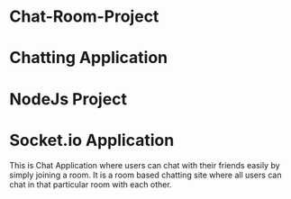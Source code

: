 # Chat-Room-Project
# Chatting Application
# NodeJs Project
# Socket.io Application
This is Chat Application where users can chat with their friends easily by simply joining a room. It is a room based chatting site where all users can chat in that particular room with each other. 
